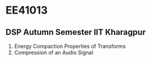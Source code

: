 # EE41013

## DSP Autumn Semester IIT Kharagpur

1. Energy Compaction Properties of Transforms
2. Compression of an Audio Signal